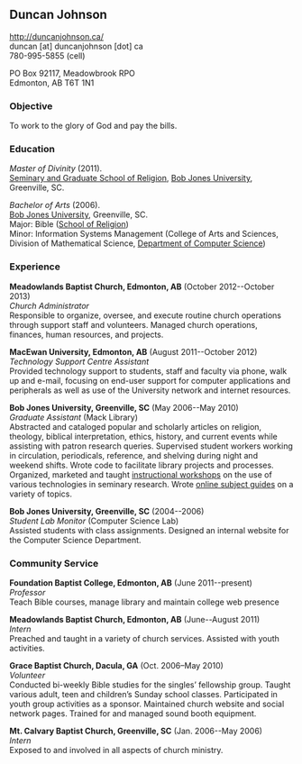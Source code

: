 <!-- ---
layout: page
title: "Resume"
date: 2013-07-29 09:37
comments: false
sharing: true
footer: true
---

[This resume is also available as a [PDF file](/resume/resume.pdf).] -->

## Duncan Johnson

<http://duncanjohnson.ca/>  
duncan [at] duncanjohnson [dot] ca  
780-995-5855 (cell)

PO Box 92117, Meadowbrook RPO  
Edmonton, AB T6T 1N1

### Objective

To work to the glory of God and pay the bills.

### Education

*Master of Divinity* (2011).  
[Seminary and Graduate School of Religion][BJUSeminary], [Bob Jones University][BobJones], Greenville, SC.

*Bachelor of Arts* (2006).  
[Bob Jones University][BobJones], Greenville, SC.  
Major: Bible ([School of Religion][BJUSchoolOfRelgion])  
Minor: Information Systems Management (College of Arts and Sciences, Division of Mathematical Science, [Department of Computer Science][BJUCompSciDept])

### Experience

**Meadowlands Baptist Church, Edmonton, AB** (October 2012--October 2013)  
*Church Administrator*  
Responsible to organize, oversee, and execute routine church operations through support staff and volunteers. Managed church operations, finances, human resources, and projects.

**MacEwan University, Edmonton, AB** (August 2011--October 2012)   
*Technology Support Centre Assistant*  
Provided technology support to students, staff and faculty via phone, walk up and e-mail, focusing on end-user support for computer applications and peripherals as well as use of the University network and internet resources.

**Bob Jones University, Greenville, SC** (May 2006--May 2010)  
*Graduate Assistant* (Mack Library)  
Abstracted and cataloged popular and scholarly articles on religion, theology, biblical interpretation, ethics, history, and current events while assisting with patron research queries. Supervised student workers working in circulation, periodicals, reference, and shelving during night and weekend shifts. Wrote code to facilitate library projects and processes. Organized, marketed and taught [instructional workshops][semprojworkshops] on the use of various technologies in seminary research. Wrote [online subject guides][libguides] on a variety of topics. <!-- - Projects included: designing an updated web interface for the library catalog, generating barcode labels for approximately 80,000 items from the Library catalog, fixing a broken reference statistics database, simplifying research processes, as well as various small scripts for inventory processing and data migration. -->

**Bob Jones University, Greenville, SC** (2004--2006)  
*Student Lab Monitor* (Computer Science Lab)  
Assisted students with class assignments. Designed an internal website for the Computer Science Department. 

### Community Service

**Foundation Baptist College, Edmonton, AB** (June 2011--present)   
*Professor*  
Teach Bible courses, manage library and maintain college web presence

**Meadowlands Baptist Church, Edmonton, AB** (June--August 2011)  
*Intern*  
Preached and taught in a variety of church services. Assisted with youth activities.
  
**Grace Baptist Church, Dacula, GA**  (Oct. 2006–May 2010)  
*Volunteer*  
Conducted bi-weekly Bible studies for the singles’ fellowship group. Taught various adult, teen and children’s Sunday school classes. Participated in youth group activities as a sponsor. Maintained church website and social network pages. Trained for and managed sound booth equipment.

**Mt. Calvary Baptist Church, Greenville, SC** (Jan. 2006--May 2006)  
*Intern*  
Exposed to and involved in all aspects of church ministry.


[BobJones]: http://www.bju.edu/
[BJUCompSciDept]: http://www.bju.edu/academics/college-and-schools/arts-and-science/mathematical-science/computer-science/
[BJUSchoolOfRelgion]: http://www.bju.edu/academics/college-and-schools/religion/
[BJUSeminary]: http://www.bju.edu/academics/college-and-schools/seminary/
[email]: javascript:DeCryptX('evodboAevodbokpiotpo/db')
[libguides]: /projects/index.html#library-subject-guides
[semprojworkshops]: http://libguides.bju.edu/seminary